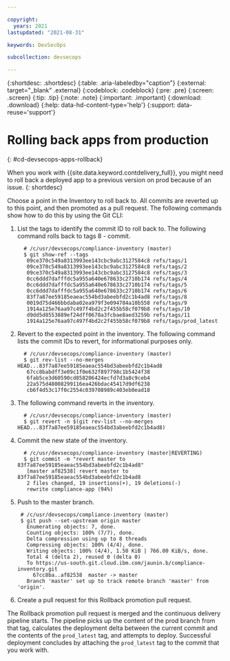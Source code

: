 ```yaml
---

copyright:
  years: 2021
lastupdated: "2021-08-31"

keywords: DevSecOps

subcollection: devsecops

---
```


{:shortdesc: .shortdesc}
{:table: .aria-labeledby="caption"}
{:external: target="_blank" .external}
{:codeblock: .codeblock}
{:pre: .pre}
{:screen: .screen}
{:tip: .tip}
{:note: .note}
{:important: .important}
{:download: .download}
{:help: data-hd-content-type='help'}
{:support: data-reuse='support'}

# Rolling back apps from production
{: #cd-devsecops-apps-rollback}

When you work with {{site.data.keyword.contdelivery_full}}, you might need to roll back a deployed app to a previous version on prod because of an issue.
{: shortdesc}

Choose a point in the Inventory to roll back to. All commits are reverted up to this point, and then promoted as a pull request. The following commands show how to do this by using the Git CLI: 

1. List the tags to identify the commit ID to roll back to. The following command rolls back to tags 8 - commit.  
 
   ```
     # /c/usr/devsecops/compliance-inventory (master)
     $ git show-ref --tags
      09ce370c549a8313993ee143cbc9abc3127584c8 refs/tags/1
      09ce370c549a8313993ee143cbc9abc3127584c8 refs/tags/2
      09ce370c549a8313993ee143cbc9abc3127584c8 refs/tags/3
      0cc6ddd7dafffdc5a955a640e678633c2710b174 refs/tags/4
      0cc6ddd7dafffdc5a955a640e678633c2710b174 refs/tags/5
      0cc6ddd7dafffdc5a955a640e678633c2710b174 refs/tags/6
      83f7a87ee59185eaeac554bd3abeebfd2c1b4ad8 refs/tags/8
      0019d75d466bbdaba02ea979f3e094784a10b558 refs/tags/9
      1914a125e76aa97c497f4bd2c2f455b58cf079b8 refs/tags/10
      d9dd5d8553889ef24dff0678a3fcbae8aed3259b refs/tags/11
      1914a125e76aa97c497f4bd2c2f455b58cf079b8 refs/tags/prod_latest
   ```
     
1. Revert to the expected point in the inventory. The following command lists the commit IDs to revert, for informational purposes only.
     
   ```
     # /c/usr/devsecops/compliance-inventory (master)
     $ git rev-list --no-merges HEAD...83f7a87ee59185eaeac554bd3abeebfd2c1b4ad8
      67cc8babdff3e09c1f0e632f897798c1b5424f38
      6fab5ce3d60590cd858206424ecfd7d3a8c9ceb4
      22a575d48008299116ea426bdac45417d9df6238
      cb6f4d53c17f0c2554c039708989c403eb0ead18     
   ```
     
1. The following command reverts in the inventory.
     
   ```
     # /c/usr/devsecops/compliance-inventory (master)
     $ git revert -n $(git rev-list --no-merges HEAD...83f7a87ee59185eaeac554bd3abeebfd2c1b4ad8)
   ```
     
1. Commit the new state of the inventory.

   ```
     # /c/usr/devsecops/compliance-inventory (master|REVERTING)
     $ git commit -m "revert master to 83f7a87ee59185eaeac554bd3abeebfd2c1b4ad8"
      [master af82538] revert master to 83f7a87ee59185eaeac554bd3abeebfd2c1b4ad8
      2 files changed, 19 insertions(+), 19 deletions(-)
      rewrite compliance-app (94%)
   ```
 
1. Push to the master branch.
    
   ```
    # /c/usr/devsecops/compliance-inventory (master)
    $ git push --set-upstream origin master
      Enumerating objects: 7, done.
      Counting objects: 100% (7/7), done.
      Delta compression using up to 8 threads
      Compressing objects: 100% (4/4), done.
      Writing objects: 100% (4/4), 1.50 KiB | 766.00 KiB/s, done.
      Total 4 (delta 2), reused 0 (delta 0)
      To https://us-south.git.cloud.ibm.com/jaunin.b/compliance-inventory.git
        67cc8ba..af82538  master -> master
      Branch 'master' set up to track remote branch 'master' from 'origin'.
   ```
 
1. Create a pull request for this Rollback promotion pull request.

The Rollback promotion pull request is merged and the continuous delivery pipeline starts. The pipeline picks up the content of the prod branch from that tag, calculates the deployment delta between the current commit and the contents of the `prod_latest` tag, and attempts to deploy. Successful deployment concludes by attaching the `prod_latest` tag to the commit that you work with.
